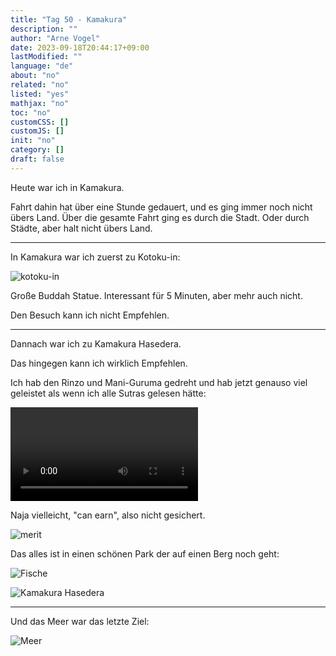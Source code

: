 ```yaml
---
title: "Tag 50 - Kamakura"
description: ""
author: "Arne Vogel"
date: 2023-09-18T20:44:17+09:00
lastModified: ""
language: "de"
about: "no"
related: "no"
listed: "yes"
mathjax: "no"
toc: "no"
customCSS: []
customJS: []
init: "no"
category: []
draft: false
---
```


Heute war ich in Kamakura.

Fahrt dahin hat über eine Stunde gedauert, und es ging immer noch nicht übers Land.
Über die gesamte Fahrt ging es durch die Stadt.
Oder durch Städte, aber halt nicht übers Land.

---

In Kamakura war ich zuerst zu Kotoku-in:

![kotoku-in](kotoku-in.jpg)

Große Buddah Statue. Interessant für 5 Minuten, aber mehr auch nicht.

Den Besuch kann ich nicht Empfehlen.

---

Dannach war ich zu Kamakura Hasedera.

Das hingegen kann ich wirklich Empfehlen.

Ich hab den Rinzo und Mani-Guruma gedreht und hab jetzt genauso viel geleistet als wenn ich alle Sutras gelesen hätte:

<video controls src="rinzo.mp4"></video>

Naja vielleicht, "can earn", also nicht gesichert.

![merit](merit.jpg)

Das alles ist in einen schönen Park der auf einen Berg noch geht:

![Fische](fisch.jpg)

![Kamakura Hasedera](Kamakura-Hasedera.jpg)

---

Und das Meer war das letzte Ziel:

![Meer](meer.jpg)
